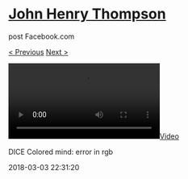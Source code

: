 # [John Henry Thompson](../README.md)
post Facebook.com

[< Previous](2018-03-03-4.md) [Next >](2018-03-03-6.md)

[![](../media/2018-03-03/DICE-Colored-mind-error-in-rgb.mp4)](../README.md)

DICE Colored mind: error in rgb

2018-03-03 22:31:20
